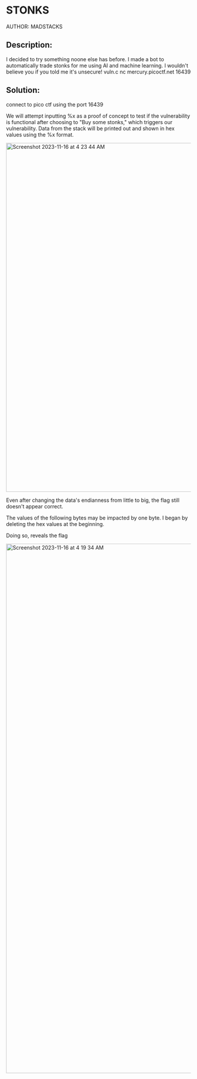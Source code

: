 
# STONKS

AUTHOR: MADSTACKS

## Description:
I decided to try something noone else has before. I made a bot to automatically trade stonks for me using AI and machine learning. I wouldn't believe you if you told me it's unsecure! vuln.c nc mercury.picoctf.net 16439

## Solution:

connect to pico ctf using the port 16439

We will attempt inputting %x as a proof of concept to test if the vulnerability is functional after choosing to "Buy some stonks," which triggers our vulnerability. Data from the stack will be printed out and shown in hex values using the %x format.

<img width="949" alt="Screenshot 2023-11-16 at 4 23 44 AM" src="https://github.com/Lynk4/PicoCTF/assets/44930131/aefcc00e-ec2b-43a8-b1da-d9036a125a5f">

Even after changing the data's endianness from little to big, the flag still doesn't appear correct.

The values of the following bytes may be impacted by one byte. I began by deleting the hex values at the beginning.

Doing so, reveals the flag

<img width="1440" alt="Screenshot 2023-11-16 at 4 19 34 AM" src="https://github.com/Lynk4/PicoCTF/assets/44930131/dc664054-e261-401d-bfbc-485757e0de72">
